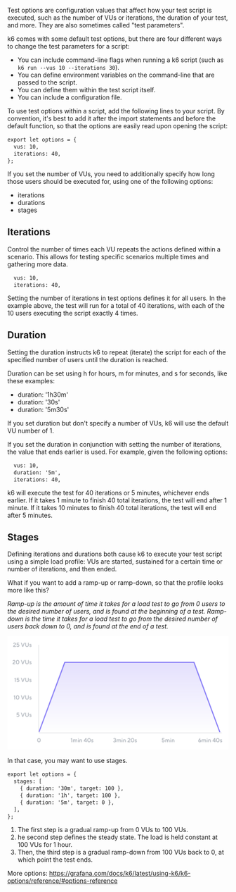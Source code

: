 Test options are configuration values that affect how your test script is executed, such as the number of VUs or iterations, the duration of your test, and more. They are also sometimes called "test parameters".

k6 comes with some default test options, but there are four different ways to change the test parameters for a script:

- You can include command-line flags when running a k6 script (such as `k6 run --vus 10 --iterations 30`).
- You can define environment variables on the command-line that are passed to the script.
- You can define them within the test script itself.
- You can include a configuration file.

To use test options within a script, add the following lines to your script. By convention, it's best to add it after the import statements and before the default function, so that the options are easily read upon opening the script:

```
export let options = {
  vus: 10,
  iterations: 40,
};
```

If you set the number of VUs, you need to additionally specify how long those users should be executed for, using one of the following options:

- iterations
- durations
- stages

## Iterations

Control the number of times each VU repeats the actions defined within a scenario. This allows for testing specific scenarios multiple times and gathering more data.

```
  vus: 10,
  iterations: 40,
```

Setting the number of iterations in test options defines it for all users. In the example above, the test will run for a total of 40 iterations, with each of the 10 users executing the script exactly 4 times.

## Duration

Setting the duration instructs k6 to repeat (iterate) the script for each of the specified number of users until the duration is reached.

Duration can be set using h for hours, m for minutes, and s for seconds, like these examples:

- duration: '1h30m'
- duration: '30s'
- duration: '5m30s'

If you set duration but don't specify a number of VUs, k6 will use the default VU number of 1.

If you set the duration in conjunction with setting the number of iterations, the value that ends earlier is used. For example, given the following options:

```
  vus: 10,
  duration: '5m',
  iterations: 40,
```

k6 will execute the test for 40 iterations or 5 minutes, whichever ends earlier. If it takes 1 minute to finish 40 total iterations, the test will end after 1 minute. If it takes 10 minutes to finish 40 total iterations, the test will end after 5 minutes.

## Stages

Defining iterations and durations both cause k6 to execute your test script using a simple load profile: VUs are started, sustained for a certain time or number of iterations, and then ended.

What if you want to add a ramp-up or ramp-down, so that the profile looks more like this?

*Ramp-up is the amount of time it takes for a load test to go from 0 users to the desired number of users, and is found at the beginning of a test. Ramp-down is the time it takes for a load test to go from the desired number of users back down to 0, and is found at the end of a test.*

![checks](/assets/load_profile-constant.png.png)

In that case, you may want to use stages.

```
export let options = {
  stages: [
    { duration: '30m', target: 100 },
    { duration: '1h', target: 100 },
    { duration: '5m', target: 0 },
  ],
};
```

1. The first step is a gradual ramp-up from 0 VUs to 100 VUs.
2. he second step defines the steady state. The load is held constant at 100 VUs for 1 hour.
3. Then, the third step is a gradual ramp-down from 100 VUs back to 0, at which point the test ends.

More options:
https://grafana.com/docs/k6/latest/using-k6/k6-options/reference/#options-reference 